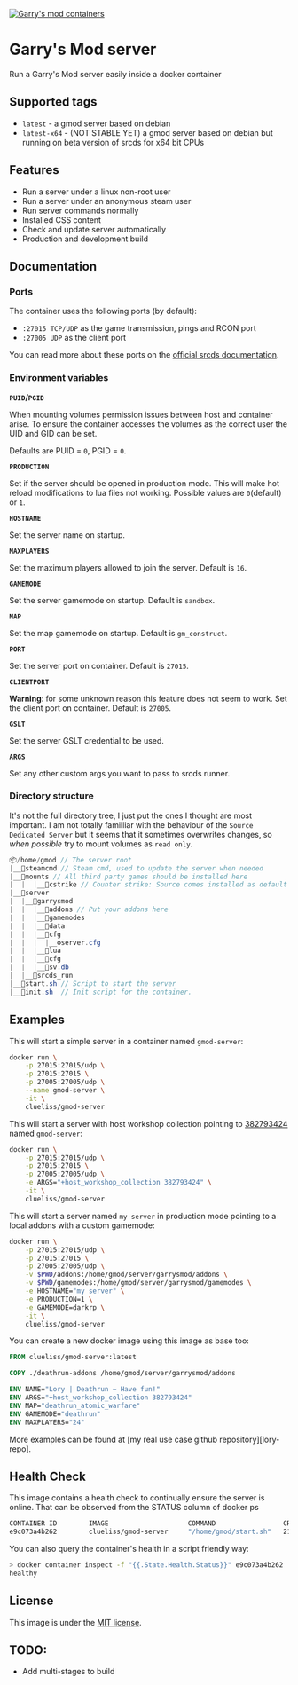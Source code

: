 [![Garry's mod containers](https://i.imgur.com/QEGv6GM.png "Garry's mod containers")][docker-hub-repo]

# Garry's Mod server
Run a Garry's Mod server easily inside a docker container

## Supported tags
* `latest` - a gmod server based on debian
* `latest-x64` - (NOT STABLE YET) a gmod server based on debian but running on beta version of srcds for x64 bit CPUs

## Features

* Run a server under a linux non-root user
* Run a server under an anonymous steam user
* Run server commands normally
* Installed CSS content
* Check and update server automatically
* Production and development build

## Documentation

### Ports
The container uses the following ports (by default):
* `:27015 TCP/UDP` as the game transmission, pings and RCON port
* `:27005 UDP` as the client port

You can read more about these ports on the [official srcds documentation][srcds-connectivity].

### Environment variables

**`PUID`/`PGID`**

When mounting volumes permission issues between host and container arise. To ensure the container accesses the volumes as the correct user
the UID and GID can be set.

Defaults are PUID = `0`, PGID = `0`.

**`PRODUCTION`**

Set if the server should be opened in production mode. This will make hot reload modifications to lua files not working. Possible values are `0`(default) or `1`.

**`HOSTNAME`**

Set the server name on startup.

**`MAXPLAYERS`**

Set the maximum players allowed to join the server. Default is `16`.

**`GAMEMODE`**

Set the server gamemode on startup. Default is `sandbox`.

**`MAP`**

Set the map gamemode on startup. Default is `gm_construct`.

**`PORT`**

Set the server port on container. Default is `27015`.

**`CLIENTPORT`**

**Warning**: for some unknown reason this feature does not seem to work.
Set the client port on container. Default is `27005`.

**`GSLT`**

Set the server GSLT credential to be used.

**`ARGS`**

Set any other custom args you want to pass to srcds runner.


### Directory structure
It's not the full directory tree, I just put the ones I thought are most important.
I am not totally familliar with the behaviour of the `Source Dedicated Server`
but it seems that it sometimes overwrites changes, so _when possible_ try to mount volumes as `read only`.

```cs
📦/home/gmod // The server root
|__📁steamcmd // Steam cmd, used to update the server when needed
|__📁mounts // All third party games should be installed here
|  |  |__📁cstrike // Counter strike: Source comes installed as default
|__📁server
|  |__📁garrysmod
|  |  |__📁addons // Put your addons here
|  |  |__📁gamemodes
|  |  |__📁data
|  |  |__📁cfg
|  |  |  |__⚙️server.cfg
|  |  |__📁lua
|  |  |__📁cfg
|  |  |__💾sv.db
|  |__📃srcds_run
|__📃start.sh // Script to start the server
|__📃init.sh  // Init script for the container.
```

## Examples


This will start a simple server in a container named `gmod-server`:
```sh
docker run \
    -p 27015:27015/udp \
    -p 27015:27015 \
    -p 27005:27005/udp \
    --name gmod-server \
    -it \
    clueliss/gmod-server
```

This will start a server with host workshop collection pointing to [382793424][workshop-example] named `gmod-server`:
```sh
docker run \
    -p 27015:27015/udp \
    -p 27015:27015 \
    -p 27005:27005/udp \
    -e ARGS="+host_workshop_collection 382793424" \
    -it \
    clueliss/gmod-server
```

This will start a server named `my server` in production mode pointing to a local addons with a custom gamemode:
```sh
docker run \
    -p 27015:27015/udp \
    -p 27015:27015 \
    -p 27005:27005/udp \
    -v $PWD/addons:/home/gmod/server/garrysmod/addons \
    -v $PWD/gamemodes:/home/gmod/server/garrysmod/gamemodes \
    -e HOSTNAME="my server" \
    -e PRODUCTION=1 \
    -e GAMEMODE=darkrp \
    -it \
    clueliss/gmod-server
```

You can create a new docker image using this image as base too:

```dockerfile
FROM clueliss/gmod-server:latest

COPY ./deathrun-addons /home/gmod/server/garrysmod/addons

ENV NAME="Lory | Deathrun ~ Have fun!"
ENV ARGS="+host_workshop_collection 382793424"
ENV MAP="deathrun_atomic_warfare"
ENV GAMEMODE="deathrun"
ENV MAXPLAYERS="24"
```

More examples can be found at [my real use case github repository][lory-repo].

## Health Check

This image contains a health check to continually ensure the server is online. That can be observed from the STATUS column of docker ps

```sh
CONTAINER ID        IMAGE                    COMMAND                 CREATED             STATUS                    PORTS                                                                                     NAMES
e9c073a4b262        clueliss/gmod-server     "/home/gmod/start.sh"   21 minutes ago      Up 21 minutes (healthy)   0.0.0.0:27005->27005/tcp, 27005/udp, 0.0.0.0:27015->27015/tcp, 0.0.0.0:27015->27015/udp   distracted_cerf
```

You can also query the container's health in a script friendly way:

```sh
> docker container inspect -f "{{.State.Health.Status}}" e9c073a4b262
healthy
```

## License

This image is under the [MIT license](licence).

## TODO:

* Add multi-stages to build

[docker-hub-repo]: https://hub.docker.com/r/clueliss/gmod-server "Docker hub repository"

[srcds-connectivity]: https://developer.valvesoftware.com/wiki/Source_Dedicated_Server#Connectivity "Valve srcds connectivity documentation"

[workshop-example]: https://steamcommunity.com/sharedfiles/filedetails/?id=382793424 "Steam workshop collection"

[licence]: https://github.com/clueliss/garrysmod-docker/blob/master/LICENSE "Licence of use"

